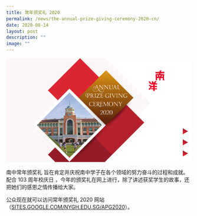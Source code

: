 ```yaml
---
title: 常年颁奖礼 2020
permalink: /news/the-annual-prize-giving-ceremony-2020-cn/
date: 2020-08-14
layout: post
description: ""
image: ""
---
```

![](/images/apg-web-825x460.png)

南中常年颁奖礼 旨在肯定并庆祝南中学子在各个领域的努力奋斗的过程和成就。配合 103 周年校庆日 ，今年的颁奖礼在网上进行，除了讲述获奖学生的故事，还把她们的感恩之情传播给大家。

公众现在就可以访问常年颁奖礼 2020 网站 （[SITES.GOOGLE.COM/NYGH.EDU.SG/APG2020](https://sites.google.com/nygh.edu.sg/apg2020)）。